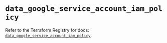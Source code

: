 # `data_google_service_account_iam_policy`

Refer to the Terraform Registry for docs: [`data_google_service_account_iam_policy`](https://registry.terraform.io/providers/hashicorp/google-beta/5.42.0/docs/data-sources/google_service_account_iam_policy).
